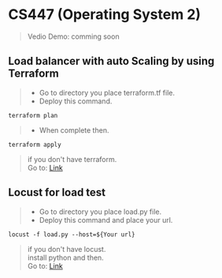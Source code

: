 # CS447 (Operating System 2)
> Vedio Demo: comming soon 
## Load balancer with auto Scaling by using Terraform
> - Go to directory you place terraform.tf file.<br />
> - Deploy this command.
```
terraform plan
```
> - When complete then.
```
terraform apply
```
> if you don't have terraform.<br />
> Go to: [Link](https://www.terraform.io/intro/getting-started/install.html)

## Locust for load test
> - Go to directory you place load.py file.<br />
> - Deploy this command and place your url.
```
locust -f load.py --host=${Your url}
```
> if you don't have locust.<br />
> install python and then.<br />
> Go to: [Link](https://docs.locust.io/en/latest/installation.html)
